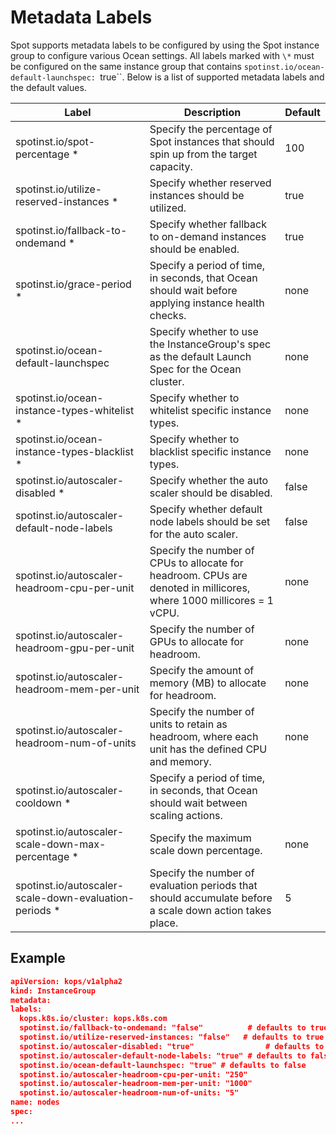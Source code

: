 # Metadata Labels

Spot supports metadata labels to be configured by using the Spot instance group to configure various Ocean settings. All labels marked with `\*` must be configured on the same instance group that contains `spotinst.io/ocean-default-launchspec: `true``. Below is a list of supported metadata labels and the default values.

| Label                                                   | Description                                                                                                          | Default |
| ------------------------------------------------------- | -------------------------------------------------------------------------------------------------------------------- | ------- |
| spotinst.io/spot-percentage \*                          | Specify the percentage of Spot instances that should spin up from the target capacity.                               | 100     |
| spotinst.io/utilize-reserved-instances \*               | Specify whether reserved instances should be utilized.                                                               | true    |
| spotinst.io/fallback-to-ondemand \*                     | Specify whether fallback to on-demand instances should be enabled.                                                   | true    |
| spotinst.io/grace-period \*                             | Specify a period of time, in seconds, that Ocean should wait before applying instance health checks.                 | none    |
| spotinst.io/ocean-default-launchspec                    | Specify whether to use the InstanceGroup's spec as the default Launch Spec for the Ocean cluster.                    | none    |
| spotinst.io/ocean-instance-types-whitelist \*           | Specify whether to whitelist specific instance types.                                                                | none    |
| spotinst.io/ocean-instance-types-blacklist \*           | Specify whether to blacklist specific instance types.                                                                | none    |
| spotinst.io/autoscaler-disabled \*                      | Specify whether the auto scaler should be disabled.                                                                  | false   |
| spotinst.io/autoscaler-default-node-labels              | Specify whether default node labels should be set for the auto scaler.                                               | false   |
| spotinst.io/autoscaler-headroom-cpu-per-unit            | Specify the number of CPUs to allocate for headroom. CPUs are denoted in millicores, where 1000 millicores = 1 vCPU. | none    |
| spotinst.io/autoscaler-headroom-gpu-per-unit            | Specify the number of GPUs to allocate for headroom.                                                                 | none    |
| spotinst.io/autoscaler-headroom-mem-per-unit            | Specify the amount of memory (MB) to allocate for headroom.                                                          | none    |
| spotinst.io/autoscaler-headroom-num-of-units            | Specify the number of units to retain as headroom, where each unit has the defined CPU and memory.                   | none    |
| spotinst.io/autoscaler-cooldown \*                      | Specify a period of time, in seconds, that Ocean should wait between scaling actions.                                |         | 300 |
| spotinst.io/autoscaler-scale-down-max-percentage \*     | Specify the maximum scale down percentage.                                                                           | none    |
| spotinst.io/autoscaler-scale-down-evaluation-periods \* | Specify the number of evaluation periods that should accumulate before a scale down action takes place.              | 5       |

## Example

```json
apiVersion: kops/v1alpha2
kind: InstanceGroup
metadata:
labels:
  kops.k8s.io/cluster: kops.k8s.com
  spotinst.io/fallback-to-ondemand: "false"          # defaults to true
  spotinst.io/utilize-reserved-instances: "false"   # defaults to true
  spotinst.io/autoscaler-disabled: "true"                # defaults to false
  spotinst.io/autoscaler-default-node-labels: "true" # defaults to false
  spotinst.io/ocean-default-launchspec: "true" # defaults to false
  spotinst.io/autoscaler-headroom-cpu-per-unit: "250"
  spotinst.io/autoscaler-headroom-mem-per-unit: "1000"
  spotinst.io/autoscaler-headroom-num-of-units: "5"
name: nodes
spec:
...
```
